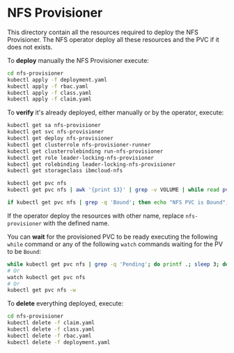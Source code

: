 # NFS Provisioner

This directory contain all the resources required to deploy the NFS Provisioner. The NFS operator deploy all these resources and the PVC if it does not exists.

To **deploy** manually the NFS Provisioner execute:

```bash
cd nfs-provisioner
kubectl apply -f deployment.yaml
kubectl apply -f rbac.yaml
kubectl apply -f class.yaml
kubectl apply -f claim.yaml
```

To **verify** it's already deployed, either manually or by the operator, execute:

```bash
kubectl get sa nfs-provisioner
kubectl get svc nfs-provisioner
kubectl get deploy nfs-provisioner
kubectl get clusterrole nfs-provisioner-runner
kubectl get clusterrolebinding run-nfs-provisioner
kubectl get role leader-locking-nfs-provisioner
kubectl get rolebinding leader-locking-nfs-provisioner
kubectl get storageclass ibmcloud-nfs

kubectl get pvc nfs
kubectl get pvc nfs | awk '{print $3}' | grep -v VOLUME | while read pv; do kubectl get pv $$pv; done

if kubectl get pvc nfs | grep -q 'Bound'; then echo "NFS PVC is Bound"; else echo "NFS PVC is still Pending"; fi
```

If the operator deploy the resources with other name, replace `nfs-provisioner` with the defined name.

You can **wait** for the provisioned PVC to be ready executing the following `while` command or any of the following `watch` commands waiting for the PV to be `Bound`:

```bash
while kubectl get pvc nfs | grep -q 'Pending'; do printf .; sleep 3; done
# Or
watch kubectl get pvc nfs
# Or
kubectl get pvc nfs -w
```

To **delete** everything deployed, execute:

```bash
cd nfs-provisioner
kubectl delete -f claim.yaml
kubectl delete -f class.yaml
kubectl delete -f rbac.yaml
kubectl delete -f deployment.yaml
```
